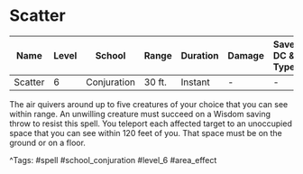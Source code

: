 # Scatter

| Name | Level | School | Range | Duration | Damage | Save DC & Type |
|------|-------|--------|-------|----------|--------|----------------|
| Scatter | 6 | Conjuration | 30 ft. | Instant | - | - |

The air quivers around up to five creatures of your choice that you can see within range. An unwilling creature must succeed on a Wisdom saving throw to resist this spell. You teleport each affected target to an unoccupied space that you can see within 120 feet of you. That space must be on the ground or on a floor.

^Tags: #spell #school_conjuration #level_6 #area_effect